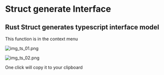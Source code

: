 # Struct generate Interface



## Rust Struct generates typescript  interface model

This function is in the context menu

![img_ts_01.png](img_ts_01.png)

![img_ts_02.png](img_ts_02.png)

One click will copy it to your clipboard